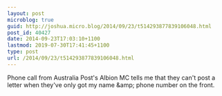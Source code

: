 ```yaml
---
layout: post
microblog: true
guid: http://joshua.micro.blog/2014/09/23/t514293877839106048.html
post_id: 40427
date: 2014-09-23T17:03:10+1100
lastmod: 2019-07-30T17:41:45+1100
type: post
url: /2014/09/23/t514293877839106048.html
---
```

Phone call from Australia Post's Albion MC tells me that they can't post a letter when they've only got my name &amp;amp; phone number on the front.
